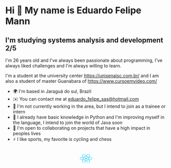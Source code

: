 
          
Hi 👋 My name is Eduardo Felipe Mann
====================================
	

I'm studying systems analysis and development 2/5
-------------------------------------------------
	

I'm 26 years old and I've always been passionate about programming, I've always liked challenges and I'm always willing to learn.
	

I'm a student at the university center https://unisenaisc.com.br/ and I am also a student of master Guanabara of https://www.cursoemvideo.com/


          
	

* 🌍  I'm based in Jaraguá do sul, Brazil
* ✉️  You can contact me at [eduardo_felipe_sas@hotmail.com](mailto:eduardo_felipe_sas@hotmail.com)
* 🚀  I'm not currently working in the area, but I intend to join as a trainee or intern
* 🧠  I already have basic knowledge in Python and I'm improving myself in the language, I intend to join the world of Java soon
* 🤝  I'm open to collaborating on projects that have a high impact in peoples lives
* ⚡  I like sports, my favorite is cycling and chess


          

<div align="center" valign="top"><br>
  <img align="center" alt="React" height="30" width="40" src="https://raw.githubusercontent.com/devicons/devicon/master/icons/react/react-original.svg">
</div><br>

